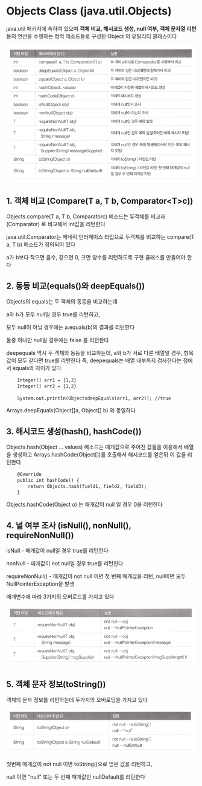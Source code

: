 # Objects Class (java.util.Objects)
java.util 패키지에 속하여 있으며 **객체 비교, 해시코드 생성, null 여부, 객체 문자열 리턴**등의 연산을
수행하는 정적 메소드들로 구성된 Object 의 유틸리티 클래스이다

![](https://github.com/syhojeo/Java-Study/blob/main/image/%ED%99%94%EB%A9%B4%20%EC%BA%A1%EC%B2%98%202022-01-19%20143617.png)


## 1. 객체 비교 (Compare(T a, T b, Comparator\<T>c))
Objects.compare(T a, T b, Comparator<T>c) 메소드는 두객체를 비교자 (Comparator) 로 비교해서 int값을
리턴한다

java.util.Comparator<T>는 제네릭 인터페이스 타입으로 두객체를 비교하는 compare(T a, T b) 메소드가 
정의되어 있다

a가 b보다 작으면 음수, 같으면 0, 크면 양수를 리턴하도록 구현 클래스를 만들어야 한다

## 2. 동등 비교(equals()와 deepEquals())
Objects의 equals는 두 객체의 동등을 비교하는데 

a와 b가 모두 null일 경우 true를 리턴하고,

모두 null이 아닐 경우에는 a.equals(b)의 결과를 리턴한다

둘중 하나만 null일 경우에는 false 를 리턴한다

deepequals 역시 두 객체의 동등을 비교하는데,  a와 b가 서로 다른 배열일 경우, 항목 값이 모두 같다면 true를
리턴한다 즉, deepequals는 배열 내부까지 검사한다는 점에서 equals와 차이가 있다

``` 
    Integer[] arr1 = {1,2}
    Integer[] arr2 = {1,2}
    
    System.out.println(ObjectsdeepEquals(arr1, arr2)); //true
```

Arrays.deepEquals(Object[]a, Object[] b) 와 동일하다

## 3. 해시코드 생성(hash(), hashCode())
Objects.hash(Object ... values) 메소드는 매개값으로 주어진 값들을 이용해서 배열을 생성하고
Arrays.hashCode(Object[])를 호출해서 해시코드를 얻은뒤 이 값을 리턴한다

```
    @Override
    public int hashCode() {
        return Objects.hash(field1, field2, field3);
    }
```

Objects.hashCode(Object o) 는 매개값이 null 일 경우 0을 리턴한다

## 4. 널 여부 조사 (isNull(), nonNull(), requireNonNull())
isNull - 매개값이 null일 경우 true를 리턴한다

nonNull - 매개값이 not null일 경우 true를 리턴한다

requireNonNull() - 매개값이 not null  이면 첫 번째 매개값을 리턴, 
null이면 모두 NullPointerException을 발생

매개변수에 따라 3가지의 오버로드를 가지고 있다

![](https://github.com/syhojeo/Java-Study/blob/main/image/%ED%99%94%EB%A9%B4%20%EC%BA%A1%EC%B2%98%202022-01-19%20165614.png)


## 5. 객체 문자 정보(toString())
객체의 문자 정보를 리턴하는데 두가지의 오버로딩을 가지고 있다

![](https://github.com/syhojeo/Java-Study/blob/main/image/%ED%99%94%EB%A9%B4%20%EC%BA%A1%EC%B2%98%202022-01-19%20165814.png)

첫번째 매개값이 not null 이면 toString()으로 얻은 값을 리턴하고, 

null 이면 "null" 또는 두 번째 매개값인 nullDefault를 리턴한다